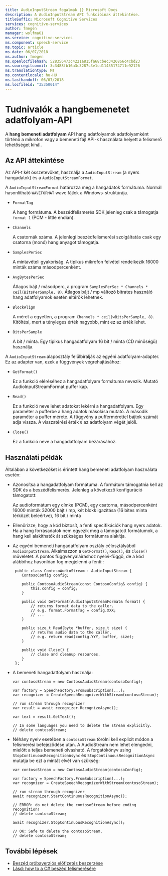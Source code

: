 ```yaml
---
title: AudioInputStream fogalmak |} Microsoft Docs
description: A AudioInputStream API funkcióinak áttekintése.
titleSuffix: Microsoft Cognitive Services
services: cognitive-services
author: fmegen
manager: wolfma61
ms.service: cognitive-services
ms.component: speech-service
ms.topic: article
ms.date: 06/07/2018
ms.author: fmegen
ms.openlocfilehash: 528356473c4221a815fa68cbec3426866c4cbd23
ms.sourcegitcommit: 3c3488fb16a3c3287c3e1cd11435174711e92126
ms.translationtype: MT
ms.contentlocale: hu-HU
ms.lasthandoff: 06/07/2018
ms.locfileid: "35350014"
---
```

# <a name="about-the-audio-input-stream-api"></a>Tudnivalók a hangbemenetet adatfolyam-API

A **hang bemeneti adatfolyam** API hang adatfolyamok adatfolyamként történő a mikrofon vagy a bemeneti fájl API-k használata helyett a felismerő lehetőséget kínál.

## <a name="api-overview"></a>Az API áttekintése

Az API-t két összetevőket, használja a `AudioInputStream` (a nyers hangadatok) és a `AudioInputStreamFormat`.

A `AudioInputStreamFormat` határozza meg a hangadatok formátuma. Normál hasonlítható `WAVEFORMAT` wave fájlok a Windows-struktúrája.

  - `FormatTag`

    A hang formátuma. A beszédfelismerés SDK jelenleg csak a támogatja `format 1` (PCM - little endian).

  - `Channels`

    A csatornák száma. A jelenlegi beszédfelismerési szolgáltatás csak egy csatorna (monó) hang anyagot támogatja.

  - `SamplesPerSec`

    A mintavételi gyakoriság. A tipikus mikrofon felvétel rendelkezik 16000 minták száma másodpercenként.

  - `AvgBytesPerSec`

    Átlagos bájt / másodperc, a program `SamplesPerSec * Channels * ceil(BitsPerSample, 8)`. Átlagos bájt / mp változó bitrates használó hang adatfolyamok esetén eltérők lehetnek.

  - `BlockAlign`

    A méret a egyetlen, a program `Channels * ceil(wBitsPerSample, 8)`. Kitöltési, mert a tényleges érték nagyobb, mint ez az érték lehet.

  - `BitsPerSample`

    A bit / minta. Egy tipikus hangadatfolyam 16 bit / minta (CD minőségű) használja.

A `AudioInputStream` alaposztály felülbírálják az egyéni adatfolyam-adapter. Ez az adapter van, ezek a függvények végrehajtásához:

   - `GetFormat()`

     Ez a funkció eléréséhez a hangadatfolyam formátuma nevezik. Mutató AudioInputStreamFormat puffer kap.

   - `Read()`

     Ez a funkció neve lehet adatokat lekérni a hangadatfolyam. Egy paraméter a pufferbe a hang adatok másolása mutató. A második paraméter a puffer mérete. A függvény a puffermérettel bájtok számát adja vissza. A visszatérési érték `0` az adatfolyam végét jelöli.

   - `Close()`

     Ez a funkció neve a hangadatfolyam bezárásához.

## <a name="usage-examples"></a>Használati példák

Általában a következőket is érintett hang bemeneti adatfolyam használata esetén:

  - Azonosítsa a hangadatfolyam formátuma. A formátum támogatnia kell az SDK és a beszédfelismerés. Jelenleg a következő konfiguráció támogatott:

    Az audioformátum egy címke (PCM), egy csatorna, másodpercenként 16000 minták 32000 bájt / mp, két blokk igazítása (16 bites minta térközét beleértve), 16 bit / minta

  - Ellenőrizze, hogy a kód biztosít, a fenti specifikációk hang nyers adatok. Ha a hang forrásadatok nem egyezik meg a támogatott formátumok, a hang kell alakíthatók át szükséges formátumra alakítja.

  - Az egyéni bemeneti hangadatfolyam osztály célosztályából `AudioInputStream`. Alkalmazzon a `GetFormat()`, `Read()`, és `Close()` műveletet. A pontos függvényaláíráshoz nyelvi-függő, de a kód alábbihoz hasonlóan fog megjelenni a fenti::

    ```
     public class ContosoAudioStream : AudioInputStream {
        ContosoConfig config;

        public ContosoAudioStream(const ContosoConfig& config) {
            this.config = config;
        }

        public void GetFormat(AudioInputStreamFormat& format) {
            // returns format data to the caller.
            // e.g. format.FormatTag = config.XXX;
            // ...
        }

        public size_t Read(byte *buffer, size_t size) {
            // returns audio data to the caller.
            // e.g. return read(config.YYY, buffer, size);
        }

        public void Close() {
            // close and cleanup resources.
        }
     };
    ```

  - A bemeneti hangadatfolyam használja:

    ```
    var contosoStream = new ContosoAudioStream(contosoConfig);

    var factory = SpeechFactory.FromSubscription(...);
    var recognizer = CreateSpeechRecognizerWithStream(contosoStream);

    // run stream through recognizer
    var result = await recognizer.RecognizeAsync();

    var text = result.GetText();

    // In some languages you need to delete the stream explicitly.
    // delete contosoStream;
    ```

  - Néhány nyelv esetében a `contosoStream` törölni kell explicit módon a felismerési befejeződése után. A AudioStream nem lehet elengedni, mielőtt a teljes bemeneti olvasható. A forgatókönyv using `StopContinuousRecognitionAsync` és `StopContinuousRecognitionAsync` mutatja be ezt a mintát elvét van szükség:

    ```
    var contosoStream = new ContosoAudioStream(contosoConfig);

    var factory = SpeechFactory.FromSubscription(...);
    var recognizer = CreateSpeechRecognizerWithStream(contosoStream);

    // run stream through recognizer
    await recognizer.StartContinuousRecognitionAsync();

    // ERROR: do not delete the contosoStream before ending recognition!
    // delete contosoStream;

    await recognizer.StopContinuousRecognitionAsync();

    // OK: Safe to delete the contosoStream.
    // delete contosoStream;
    ```

## <a name="next-steps"></a>További lépések

* [Beszéd próbaverziós előfizetés beszerzése](https://azure.microsoft.com/try/cognitive-services/)
* [Lásd: how to a C# beszéd felismerésére](quickstart-csharp-windows.md)
